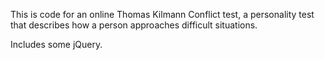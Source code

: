 This is code for an online Thomas Kilmann Conflict test, a personality test that describes how a person approaches difficult situations. 

Includes some jQuery.